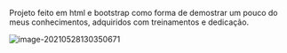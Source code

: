 Projeto feito em html e bootstrap como forma de demostrar um pouco do meus conhecimentos, adquiridos com treinamentos e dedicação.



![image-20210528130350671](C:\Users\Wendel\AppData\Roaming\Typora\typora-user-images\image-20210528130350671.png)

